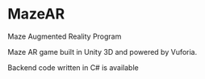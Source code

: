 # MazeAR
Maze Augmented Reality Program

Maze AR game built in Unity 3D and powered by Vuforia.

Backend code written in C# is available
